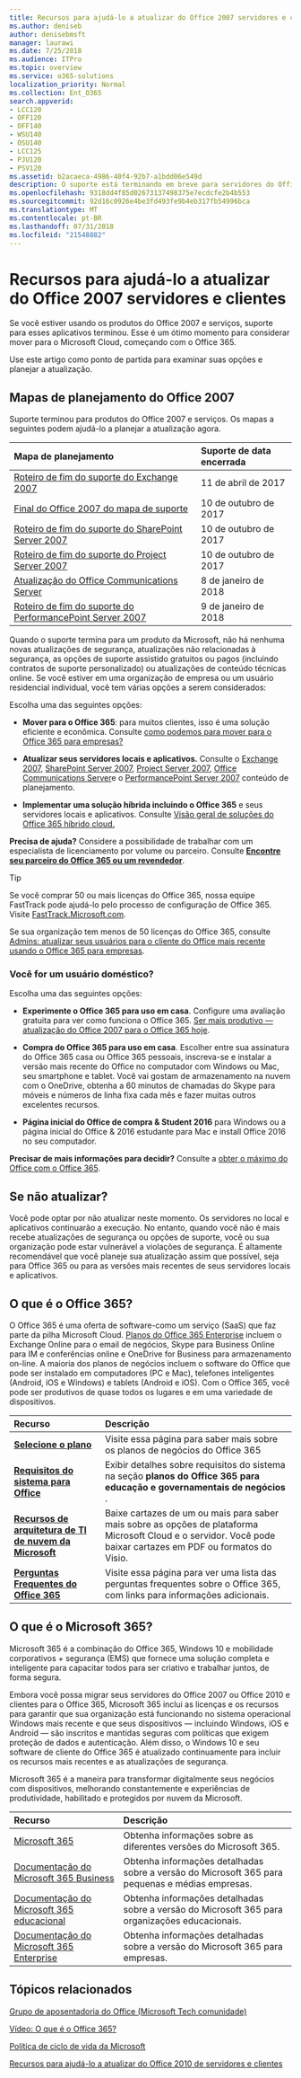 ```yaml
---
title: Recursos para ajudá-lo a atualizar do Office 2007 servidores e clientes
ms.author: deniseb
author: denisebmsft
manager: laurawi
ms.date: 7/25/2018
ms.audience: ITPro
ms.topic: overview
ms.service: o365-solutions
localization_priority: Normal
ms.collection: Ent_O365
search.appverid:
- LCC120
- OFF120
- OFF140
- WSU140
- OSU140
- LCC125
- PJU120
- PSV120
ms.assetid: b2acaeca-4986-40f4-92b7-a1bdd06e549d
description: O suporte está terminando em breve para servidores do Office 2007 e aplicativos de cliente e contratos de suporte personalizado não estão disponíveis. Use este artigo para começar a planejar a atualização agora.
ms.openlocfilehash: 9318dd4f85d02673137498375e7ecdcfe2b4b553
ms.sourcegitcommit: 92d16c0926e4be3fd493fe9b4eb317fb54996bca
ms.translationtype: MT
ms.contentlocale: pt-BR
ms.lasthandoff: 07/31/2018
ms.locfileid: "21548882"
---
```

# <a name="resources-to-help-you-upgrade-from-office-2007-servers-and-clients"></a>Recursos para ajudá-lo a atualizar do Office 2007 servidores e clientes

Se você estiver usando os produtos do Office 2007 e serviços, suporte para esses aplicativos terminou. Esse é um ótimo momento para considerar mover para o Microsoft Cloud, começando com o Office 365.
  
Use este artigo como ponto de partida para examinar suas opções e planejar a atualização.
      
## <a name="office-2007-planning-roadmaps"></a>Mapas de planejamento do Office 2007
  
Suporte terminou para produtos do Office 2007 e serviços. Os mapas a seguintes podem ajudá-lo a planejar a atualização agora.

|**Mapa de planejamento**|**Suporte de data encerrada**|
|:-----|:-----|
|[Roteiro de fim do suporte do Exchange 2007](exchange-2007-end-of-support.md) <br/> |11 de abril de 2017  <br/> |
|[Final do Office 2007 do mapa de suporte](https://docs.microsoft.com/DeployOffice/office-2007-end-support-roadmap) <br/> |10 de outubro de 2017  <br/> |
|[Roteiro de fim do suporte do SharePoint Server 2007](sharepoint-2007-end-of-support.md) <br/> |10 de outubro de 2017  <br/> |
|[Roteiro de fim do suporte do Project Server 2007](project-server-2007-end-of-support.md) <br/> |10 de outubro de 2017  <br/> |
|[Atualização do Office Communications Server](/Skype/SfbServer/plan-your-deployment/upgrade.md) <br/> |8 de janeiro de 2018  <br/> |
|[Roteiro de fim do suporte do PerformancePoint Server 2007](pps-2007-end-of-support.md) <br/> |9 de janeiro de 2018  <br/> |
   
Quando o suporte termina para um produto da Microsoft, não há nenhuma novas atualizações de segurança, atualizações não relacionadas à segurança, as opções de suporte assistido gratuitos ou pagos (incluindo contratos de suporte personalizado) ou atualizações de conteúdo técnicas online. Se você estiver em uma organização de empresa ou um usuário residencial individual, você tem várias opções a serem considerados:

Escolha uma das seguintes opções:
- **Mover para o Office 365**: para muitos clientes, isso é uma solução eficiente e econômica. Consulte [como podemos para mover para o Office 365 para empresas?](https://support.office.com/article/62084652-f051-4b0b-87b3-f766418386bf.aspx)
    
- **Atualizar seus servidores locais e aplicativos.** Consulte o [Exchange 2007](exchange-2007-end-of-support.md), [SharePoint Server 2007](sharepoint-2007-end-of-support.md), [Project Server 2007](project-server-2007-end-of-support.md), [Office Communications Server](https://docs.microsoft.com/Skype/SfbServer/plan-your-deployment/upgrade)e o [PerformancePoint Server 2007](pps-2007-end-of-support.md) conteúdo de planejamento. 
    
- **Implementar uma solução híbrida incluindo o Office 365** e seus servidores locais e aplicativos. Consulte [Visão geral de soluções do Office 365 híbrido cloud.](https://support.office.com/article/59616fab-acdb-40e9-b414-cf0c965c80b7.aspx)
    
**Precisa de ajuda?** Considere a possibilidade de trabalhar com um especialista de licenciamento por volume ou parceiro. Consulte **[Encontre seu parceiro do Office 365 ou um revendedor](https://support.office.com/article/b6c18a9b-2aed-4c84-9d75-af709160258c.aspx)**. 
> [!TIP]
> Se você comprar 50 ou mais licenças do Office 365, nossa equipe FastTrack pode ajudá-lo pelo processo de configuração de Office 365. Visite [FastTrack.Microsoft.com](https://www.microsoft.com/fasttrack/microsoft-365/office-365).
  
Se sua organização tem menos de 50 licenças do Office 365, consulte [Admins: atualizar seus usuários para o cliente do Office mais recente usando o Office 365 para empresas](https://support.office.com/article/f6b00895-b5fd-4af6-a656-b7788ea20cbb.aspx). 
  
### <a name="are-you-a-home-user"></a>Você for um usuário doméstico?

Escolha uma das seguintes opções:
- **Experimente o Office 365 para uso em casa**. Configure uma avaliação gratuita para ver como funciona o Office 365. [Ser mais produtivo — atualização do Office 2007 para o Office 365 hoje](https://go.microsoft.com/fwlink/?linkid=733276).
    
- **Compra do Office 365 para uso em casa**. Escolher entre sua assinatura do Office 365 casa ou Office 365 pessoais, inscreva-se e instalar a versão mais recente do Office no computador com Windows ou Mac, seu smartphone e tablet. Você vai gostam de armazenamento na nuvem com o OneDrive, obtenha a 60 minutos de chamadas do Skype para móveis e números de linha fixa cada mês e fazer muitas outros excelentes recursos. 
    
- **Página inicial do Office de compra &amp; Student 2016** para Windows ou a página inicial do Office &amp; 2016 estudante para Mac e install Office 2016 no seu computador. 
    
**Precisar de mais informações para decidir?** Consulte a [obter o máximo do Office com o Office 365](https://go.microsoft.com/fwlink/?linkid=841758). 


## <a name="what-if-i-dont-upgrade"></a>Se não atualizar?

Você pode optar por não atualizar neste momento. Os servidores no local e aplicativos continuarão a execução. No entanto, quando você não é mais recebe atualizações de segurança ou opções de suporte, você ou sua organização pode estar vulnerável a violações de segurança. É altamente recomendável que você planeje sua atualização assim que possível, seja para Office 365 ou para as versões mais recentes de seus servidores locais e aplicativos.
  
## <a name="what-is-office-365"></a>O que é o Office 365?

O Office 365 é uma oferta de software-como um serviço (SaaS) que faz parte da pilha Microsoft Cloud. [Planos do Office 365 Enterprise](https://aka.ms/viirjv) incluem o Exchange Online para o email de negócios, Skype para Business Online para IM e conferências online e OneDrive for Business para armazenamento on-line. A maioria dos planos de negócios incluem o software do Office que pode ser instalado em computadores (PC e Mac), telefones inteligentes (Android, iOS e Windows) e tablets (Android e iOS). Com o Office 365, você pode ser produtivos de quase todos os lugares e em uma variedade de dispositivos. 

|**Recurso**|**Descrição**|
|:-----|:-----|
|**[Selecione o plano](https://aka.ms/viirjv)** <br/> |Visite essa página para saber mais sobre os planos de negócios do Office 365  <br/> |
|**[Requisitos do sistema para Office](https://aka.ms/o365sysrequirements)** <br/> |Exibir detalhes sobre requisitos do sistema na seção **planos do Office 365 para educação e governamentais de negócios** .  <br/> |
|**[Recursos de arquitetura de TI de nuvem da Microsoft](microsoft-cloud-it-architecture-resources.md)** <br/> |Baixe cartazes de um ou mais para saber mais sobre as opções de plataforma Microsoft Cloud e o servidor. Você pode baixar cartazes em PDF ou formatos do Visio.  <br/> |
|**[Perguntas Frequentes do Office 365](https://aka.ms/office365faqs)** <br/> |Visite essa página para ver uma lista das perguntas frequentes sobre o Office 365, com links para informações adicionais.  <br/> |
   
## <a name="what-is-microsoft-365"></a>O que é o Microsoft 365?

Microsoft 365 é a combinação do Office 365, Windows 10 e mobilidade corporativos + segurança (EMS) que fornece uma solução completa e inteligente para capacitar todos para ser criativo e trabalhar juntos, de forma segura. 
  
Embora você possa migrar seus servidores do Office 2007 ou Office 2010 e clientes para o Office 365, Microsoft 365 inclui as licenças e os recursos para garantir que sua organização está funcionando no sistema operacional Windows mais recente e que seus dispositivos — incluindo Windows, iOS e Android — são inscritos e mantidas seguras com políticas que exigem proteção de dados e autenticação. Além disso, o Windows 10 e seu software de cliente do Office 365 é atualizado continuamente para incluir os recursos mais recentes e as atualizações de segurança.
  
Microsoft 365 é a maneira para transformar digitalmente seus negócios com dispositivos, melhorando constantemente e experiências de produtividade, habilitado e protegidos por nuvem da Microsoft.
  
|**Recurso**|**Descrição**|
|:-----|:-----|
|[Microsoft 365](https://www.microsoft.com/microsoft-365) <br/> |Obtenha informações sobre as diferentes versões do Microsoft 365.  <br/> |
|[Documentação do Microsoft 365 Business](https://docs.microsoft.com/microsoft-365/business/) <br/> |Obtenha informações detalhadas sobre a versão do Microsoft 365 para pequenas e médias empresas.  <br/> |
|[Documentação do Microsoft 365 educacional](https://docs.microsoft.com/microsoft-365/education/) <br/> |Obtenha informações detalhadas sobre a versão do Microsoft 365 para organizações educacionais.  <br/> |
|[Documentação do Microsoft 365 Enterprise](https://docs.microsoft.com/microsoft-365/enterprise/) <br/> |Obtenha informações detalhadas sobre a versão do Microsoft 365 para empresas.  <br/> |
   
## <a name="related-topics"></a>Tópicos relacionados

[Grupo de aposentadoria do Office (Microsoft Tech comunidade)](https://go.microsoft.com/fwlink/?linkid=842065)
  
[Vídeo: O que é o Office 365?](https://support.office.com/article/847caf12-2589-452c-8aca-1c009797678b.aspx)
  
[Política de ciclo de vida da Microsoft](https://go.microsoft.com/fwlink/?linkid=865200)

[Recursos para ajudá-lo a atualizar do Office 2010 de servidores e clientes](upgrade-from-office-2010-servers-and-products.md)
  

